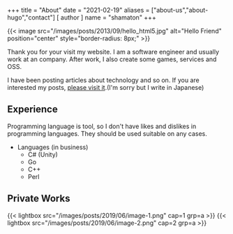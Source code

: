 +++
title = "About"
date = "2021-02-19"
aliases = ["about-us","about-hugo","contact"]
[ author ]
  name = "shamaton"
+++

{{< image src="/images/posts/2013/09/hello_html5.jpg" alt="Hello Friend" position="center" style="border-radius: 8px;" >}}

Thank you for your visit my website.
I am a software engineer and usually work at an company. After work, I also create some games, services and OSS.

I have been posting articles about technology and so on. If you are interested my posts, [please visit it](../posts).(I'm sorry but I write in Japanese) 

## Experience
Programming language is tool, so I don't have likes and dislikes in programming languages. They should be used suitable on any cases. 

* Languages (in business)
  * C# (Unity)
  * Go
  * C++
  * Perl
  
## Private Works

{{< lightbox src="/images/posts/2019/06/image-1.png" cap=1 grp=a >}} 
{{< lightbox src="/images/posts/2019/06/image-2.png" cap=2 grp=a >}}